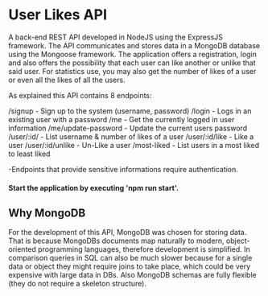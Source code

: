 # User Likes API
 
A back-end REST API developed in NodeJS using the ExpressJS framework. The API communicates and stores data in a MongoDB database using the Mongoose framework.
The application offers a registration, login and also offers the possibility that each user can like another or unlike that said user. 
For statistics use, you may also get the number of likes of a user or even all the likes of all the users.

As explained this API contains 8 endpoints: 

/signup - Sign up to the system (username, password)
/login - Logs in an existing user with a password
/me - Get the currently logged in user information
/me/update-password - Update the current users password
/user/:id/ - List username & number of likes of a user
/user/:id/like - Like a user
/user/:id/unlike - Un-Like a user
/most-liked - List users in a most liked to least liked

-Endpoints that provide sensitive informations require authentication.

#### Start the application by executing 'npm run start'.

## Why MongoDB
For the development of this API, MongoDB was chosen for storing data.
That is because MongoDBs documents map naturally to modern, object-oriented programming languages, therefore development is simplified. In comparison queries in SQL can also be much slower because for a single data or object they might require joins to take place, which could be very expensive with large data in DBs. Also MongoDB schemas are fully flexible (they do not require a skeleton structure).
